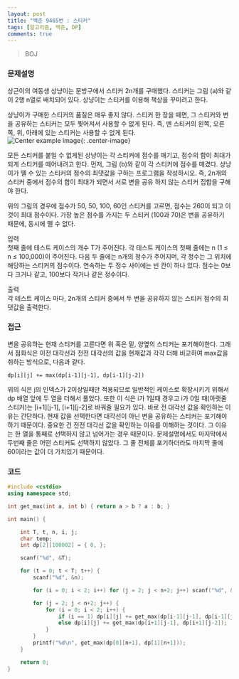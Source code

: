 ```yaml
---
layout: post
title: "백준 9465번 : 스티커"
tags: [알고리즘, 백준, DP]
comments: true
---
```


> BOJ  

### 문제설명  
상근이의 여동생 상냥이는 문방구에서 스티커 2n개를 구매했다. 스티커는 그림 (a)와 같이 2행 n열로 배치되어 있다. 상냥이는 스티커를 이용해 책상을 꾸미려고 한다.  

상냥이가 구매한 스티커의 품질은 매우 좋지 않다. 스티커 한 장을 떼면, 그 스티커와 변을 공유하는 스티커는 모두 찢어져서 사용할 수 없게 된다. 즉, 뗀 스티커의 왼쪽, 오른쪽, 위, 아래에 있는 스티커는 사용할 수 없게 된다.  
![Center example image](https://user-images.githubusercontent.com/35067611/66712551-3be41400-edd9-11e9-98a0-de708ebe3cfd.png "Center"){: .center-image}  

모든 스티커를 붙일 수 없게된 상냥이는 각 스티커에 점수를 매기고, 점수의 합이 최대가 되게 스티커를 떼어내려고 한다. 먼저, 그림 (b)와 같이 각 스티커에 점수를 매겼다. 상냥이가 뗄 수 있는 스티커의 점수의 최댓값을 구하는 프로그램을 작성하시오. 즉, 2n개의 스티커 중에서 점수의 합이 최대가 되면서 서로 변을 공유 하지 않는 스티커 집합을 구해야 한다.  

위의 그림의 경우에 점수가 50, 50, 100, 60인 스티커를 고르면, 점수는 260이 되고 이 것이 최대 점수이다. 가장 높은 점수를 가지는 두 스티커 (100과 70)은 변을 공유하기 때문에, 동시에 뗄 수 없다.  

입력  
첫째 줄에 테스트 케이스의 개수 T가 주어진다. 각 테스트 케이스의 첫째 줄에는 n (1 ≤ n ≤ 100,000)이 주어진다. 다음 두 줄에는 n개의 정수가 주어지며, 각 정수는 그 위치에 해당하는 스티커의 점수이다. 연속하는 두 정수 사이에는 빈 칸이 하나 있다. 점수는 0보다 크거나 같고, 100보다 작거나 같은 정수이다.  

출력  
각 테스트 케이스 마다, 2n개의 스티커 중에서 두 변을 공유하지 않는 스티커 점수의 최댓값을 출력한다.  

### 접근  
변을 공유하는 현재 스티커를 고른다면 위 혹은 밑, 양옆의 스티커는 포기해야한다. 그래서 점화식은 이전 대각선과 전전 대각선의 값을 현재값과 각각 더해 비교하여 max값을 취하는 방식으로, 다음과 같다.  
~~~
dp[i][j] += max(dp[i-1][j-1], dp[i-1][j-2])
~~~

위의 식은 j의 인덱스가 2이상일때만 적용되므로 일반적인 케이스로 확장시키기 위해서 dp 배열 앞에 두 열을 더해서 풀었다. 또한 이 식은 i가 1일때 경우고 i가 0일 때(아랫줄 스티커)는 [i+1][j-1], [i+1][j-2]로 바꿔줄 필요가 있다. 바로 전 대각선 값을 확인하는 이유는 간단하다. 현재 값을 선택한다면 대각선이 아닌 변을 공유하는 스티커는 포기해야하기 때문이다. 중요한 건 전전 대각선 값을 확인하는 이유를 이해하는 것이다. 그 이유는 한 열을 통째로 선택하지 않고 넘어가는 경우 때문이다. 문제설명에서도 마지막에서 두번째 줄은 어떤 스티커도 선택하지 않았다. 그 줄 전체를 포기하더라도 마지막 줄에 60이라는 값이 더 가치있기 때문이다.  

### 코드  
~~~c++
#include <cstdio>
using namespace std;

int get_max(int a, int b) { return a > b ? a : b; }

int main() {

    int T, t, n, i, j;
    char temp;
    int dp[2][100002] = { 0, };

    scanf("%d", &T);

    for (t = 0; t < T; t++) {
        scanf("%d", &n);

        for (i = 0; i < 2; i++) for (j = 2; j < n+2; j++) scanf("%d", &dp[i][j]);

        for (j = 2; j < n+2; j++) {
            for (i = 0; i < 2; i++) {
                if (i == 1) dp[i][j] += get_max(dp[i-1][j-1], dp[i-1][j-2]);
                else dp[i][j] += get_max(dp[i+1][j-1], dp[i+1][j-2]);
            }
        }
        printf("%d\n", get_max(dp[0][n+1], dp[1][n+1]));
    }

    return 0;
}
~~~